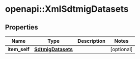 # openapi::XmlSdtmigDatasets


## Properties
Name | Type | Description | Notes
------------ | ------------- | ------------- | -------------
**item_self** | [**SdtmigDatasets**](SdtmigDatasets.md) |  | [optional] 


